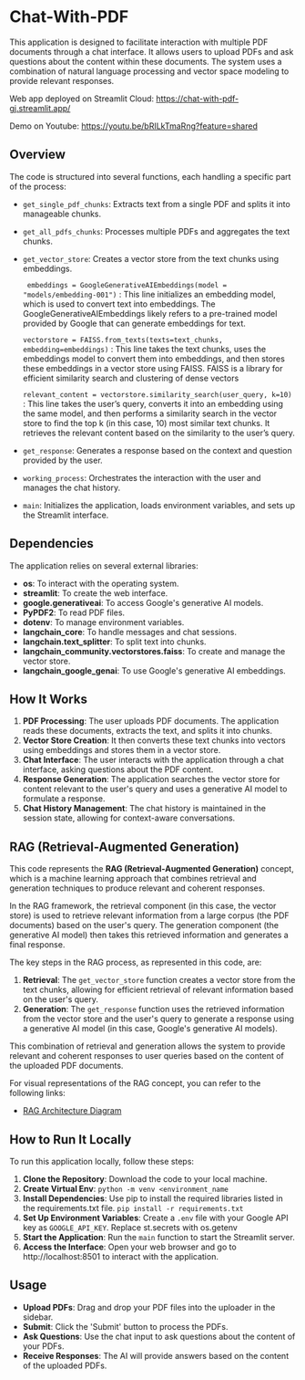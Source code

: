 # Chat-With-PDF

This application is designed to facilitate interaction with multiple PDF documents through a chat interface. It allows users to upload PDFs and ask questions about the content within these documents. The system uses a combination of natural language processing and vector space modeling to provide relevant responses.

Web app deployed on Streamlit Cloud: https://chat-with-pdf-gj.streamlit.app/

Demo on Youtube: https://youtu.be/bRILkTmaRng?feature=shared

## Overview

The code is structured into several functions, each handling a specific part of the process:

- `get_single_pdf_chunks`: Extracts text from a single PDF and splits it into manageable chunks.
- `get_all_pdfs_chunks`: Processes multiple PDFs and aggregates the text chunks.
- `get_vector_store`: Creates a vector store from the text chunks using embeddings.
  
  ` embeddings = GoogleGenerativeAIEmbeddings(model = "models/embedding-001")` : This line initializes an embedding model, which is used to convert text into embeddings. The GoogleGenerativeAIEmbeddings likely refers to a pre-trained model provided by Google that can generate embeddings for text.
  
  `vectorstore = FAISS.from_texts(texts=text_chunks, embedding=embeddings)` : This line takes the text chunks, uses the embeddings model to convert them into embeddings, and then stores these embeddings in a vector store using FAISS. FAISS is a library for efficient similarity search and clustering of dense vectors
  
  `relevant_content = vectorstore.similarity_search(user_query, k=10)` : This line takes the user’s query, converts it into an embedding using the same model, and then performs a similarity search in the vector store to find the top k (in this case, 10) most similar text chunks. It retrieves the relevant content based on the similarity to the user’s query.

- `get_response`: Generates a response based on the context and question provided by the user.
- `working_process`: Orchestrates the interaction with the user and manages the chat history.
- `main`: Initializes the application, loads environment variables, and sets up the Streamlit interface.

## Dependencies

The application relies on several external libraries:

- **os**: To interact with the operating system.
- **streamlit**: To create the web interface.
- **google.generativeai**: To access Google's generative AI models.
- **PyPDF2**: To read PDF files.
- **dotenv**: To manage environment variables.
- **langchain_core**: To handle messages and chat sessions.
- **langchain.text_splitter**: To split text into chunks.
- **langchain_community.vectorstores.faiss**: To create and manage the vector store.
- **langchain_google_genai**: To use Google's generative AI embeddings.

## How It Works

1. **PDF Processing**: The user uploads PDF documents. The application reads these documents, extracts the text, and splits it into chunks.
2. **Vector Store Creation**: It then converts these text chunks into vectors using embeddings and stores them in a vector store.
3. **Chat Interface**: The user interacts with the application through a chat interface, asking questions about the PDF content.
4. **Response Generation**: The application searches the vector store for content relevant to the user's query and uses a generative AI model to formulate a response.
5. **Chat History Management**: The chat history is maintained in the session state, allowing for context-aware conversations.

## **RAG (Retrieval-Augmented Generation)**

This code represents the **RAG (Retrieval-Augmented Generation)** concept, which is a machine learning approach that combines retrieval and generation techniques to produce relevant and coherent responses.

In the RAG framework, the retrieval component (in this case, the vector store) is used to retrieve relevant information from a large corpus (the PDF documents) based on the user's query. The generation component (the generative AI model) then takes this retrieved information and generates a final response.

The key steps in the RAG process, as represented in this code, are:

1. **Retrieval**: The `get_vector_store` function creates a vector store from the text chunks, allowing for efficient retrieval of relevant information based on the user's query.
2. **Generation**: The `get_response` function uses the retrieved information from the vector store and the user's query to generate a response using a generative AI model (in this case, Google's generative AI models).

This combination of retrieval and generation allows the system to provide relevant and coherent responses to user queries based on the content of the uploaded PDF documents.

For visual representations of the RAG concept, you can refer to the following links:

- [RAG Architecture Diagram](https://github.com/Gaurav-Van/Chat-With-PDF/assets/50765800/ed380fc4-da03-4db3-983b-236d348c2688)

## How to Run It Locally

To run this application locally, follow these steps:

1. **Clone the Repository**: Download the code to your local machine.
2. **Create Virtual Env**: `python -m venv <environment_name`
3. **Install Dependencies**: Use pip to install the required libraries listed in the requirements.txt file. `pip install -r requirements.txt`
4. **Set Up Environment Variables**: Create a `.env` file with your Google API key as `GOOGLE_API_KEY`. Replace st.secrets with os.getenv
5. **Start the Application**: Run the `main` function to start the Streamlit server.
6. **Access the Interface**: Open your web browser and go to http://localhost:8501 to interact with the application.

## Usage

- **Upload PDFs**: Drag and drop your PDF files into the uploader in the sidebar.
- **Submit**: Click the 'Submit' button to process the PDFs.
- **Ask Questions**: Use the chat input to ask questions about the content of your PDFs.
- **Receive Responses**: The AI will provide answers based on the content of the uploaded PDFs.
